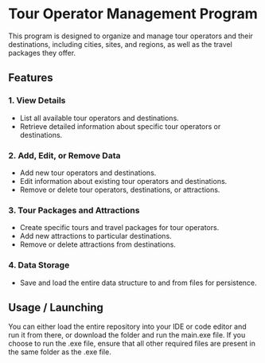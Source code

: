# Tour Operator Management Program

This program is designed to organize and manage tour operators and their destinations, including cities, sites, and regions, as well as the travel packages they offer.

## Features

### 1. View Details
- List all available tour operators and destinations.
- Retrieve detailed information about specific tour operators or destinations.

### 2. Add, Edit, or Remove Data
- Add new tour operators and destinations.
- Edit information about existing tour operators and destinations.
- Remove or delete tour operators, destinations, or attractions.

### 3. Tour Packages and Attractions
- Create specific tours and travel packages for tour operators.
- Add new attractions to particular destinations.
- Remove or delete attractions from destinations.

### 4. Data Storage
- Save and load the entire data structure to and from files for persistence.

## Usage / Launching
You can either load the entire repository into your IDE or code editor and run it from there, or download the folder and run the main.exe file. 
If you choose to run the .exe file, ensure that all other required files are present in the same folder as the .exe file.
